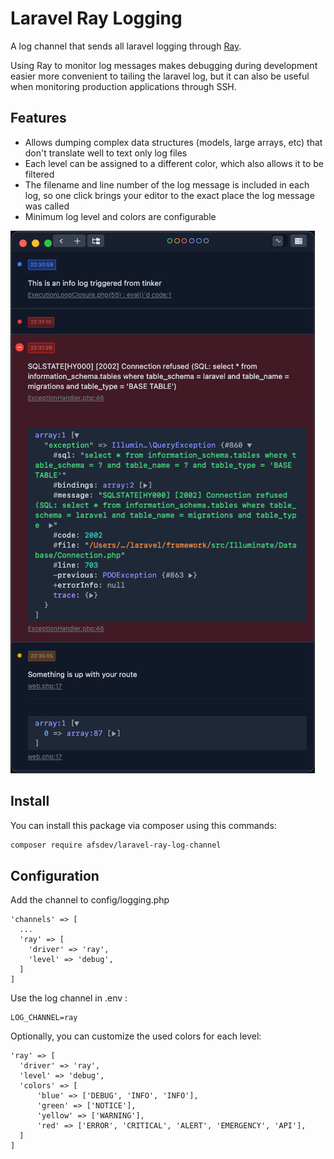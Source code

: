 # Laravel Ray Logging

A log channel that sends all laravel logging through [Ray](https://spatie.be/products/ray).

Using Ray to monitor log messages makes debugging during development easier more convenient to tailing the laravel log,
but it can also be useful when monitoring production applications through SSH.

## Features

- Allows dumping complex data structures (models, large arrays, etc) that don't translate well to text only log files
- Each level can be assigned to a different color, which also allows it to be filtered
- The filename and line number of the log message is included in each log, so one click brings your editor to the exact place the log message was called
- Minimum log level and colors are configurable

![Examples](.github/demo.png)

## Install

You can install this package via composer using this commands:

```sh
composer require afsdev/laravel-ray-log-channel
```

## Configuration

Add the channel to config/logging.php

```   
'channels' => [
  ...
  'ray' => [
    'driver' => 'ray',
    'level' => 'debug',
  ]
]
```

Use the log channel in .env :

    LOG_CHANNEL=ray

Optionally, you can customize the used colors for each level: 

```   
'ray' => [
  'driver' => 'ray',
  'level' => 'debug',
  'colors' => [ 
      'blue' => ['DEBUG', 'INFO', 'INFO'],
      'green' => ['NOTICE'],
      'yellow' => ['WARNING'],
      'red' => ['ERROR', 'CRITICAL', 'ALERT', 'EMERGENCY', 'API'],
  ]
]
```

